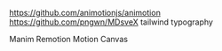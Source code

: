 <https://github.com/animotionjs/animotion>
<https://github.com/pngwn/MDsveX>
tailwind typography

Manim
Remotion
Motion Canvas
